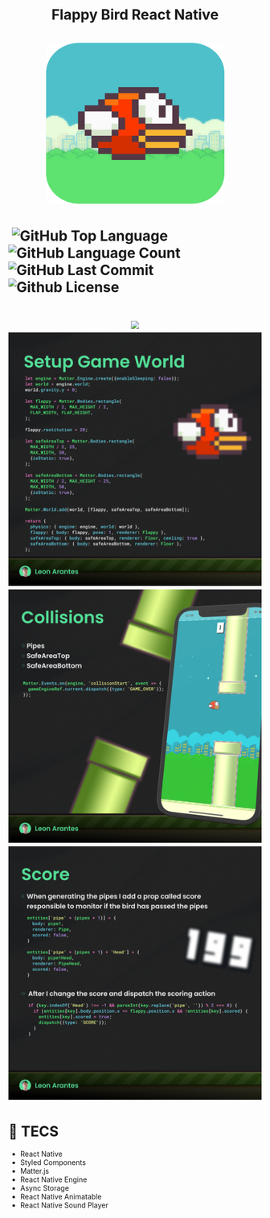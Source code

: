 <h1 align="center"><strong>Flappy Bird React Native</strong></h1>
<h1 align="center">
    <img src="./src/assets/readme/logomaker.png" alt="Logomaker Flappy Bird"  width="355" height="320">
</h1>
<h1>
<img src="https://ik.imagekit.io/LeonArantes/gif-keys_NsD3YHm57.gif" alt="">
 <img alt="GitHub Top Language" src="https://img.shields.io/github/languages/top/LeonArantes/flappy-bird-react-native" />
    <img alt="GitHub Language Count" src="https://img.shields.io/github/languages/count/LeonArantes/flappy-bird-react-native" />
    <img alt="" src="https://img.shields.io/github/repo-size/LeonArantes/flappy-bird-react-native" />
    <img alt="GitHub Last Commit" src="https://img.shields.io/github/last-commit/LeonArantes/flappy-bird-react-native" />
    <img alt="Github License" src="https://img.shields.io/github/license/LeonArantes/flappy-bird-react-native" />
</h1>

<h1  align="center">
<img src="./src/assets/readme/Sequence1.gif">
<img src="./src/assets/readme/1.png" alt="Setup Game Flappy Bird">
<img src="./src/assets/readme/2.png" alt="Colisions Flappy Bird">
<img src="./src/assets/readme/3.png" alt="Colisions Flappy Bird">
</h1>
  
  
# 🔧 TECS

- React Native
- Styled Components
- Matter.js
- React Native Engine
- Async Storage
- React Native Animatable
- React Native Sound Player
